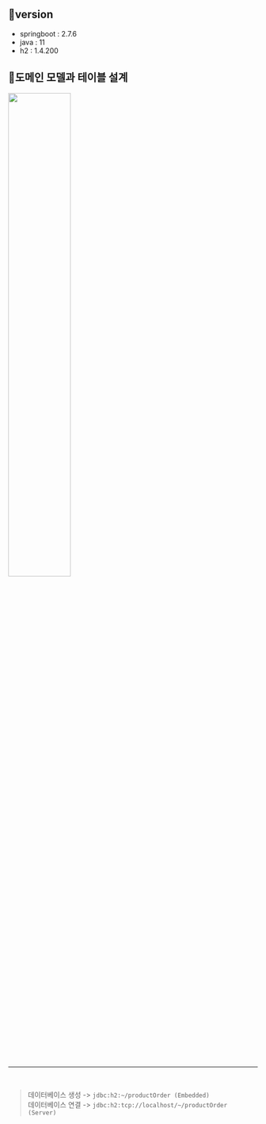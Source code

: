 ## 🍟version

- springboot : 2.7.6
- java : 11
-  h2 : 1.4.200

## 🥨도메인 모델과 테이블 설계
<img src ="https://user-images.githubusercontent.com/89854207/206654236-5d763ce7-200e-4cf2-8f9d-7ae3fcb84210.jpg" width=50%> 



---

<br> 

 > 데이터베이스 생성 -> `jdbc:h2:~/productOrder (Embedded)`  <br>
 > 데이터베이스 연결 -> `jdbc:h2:tcp://localhost/~/productOrder (Server)`

